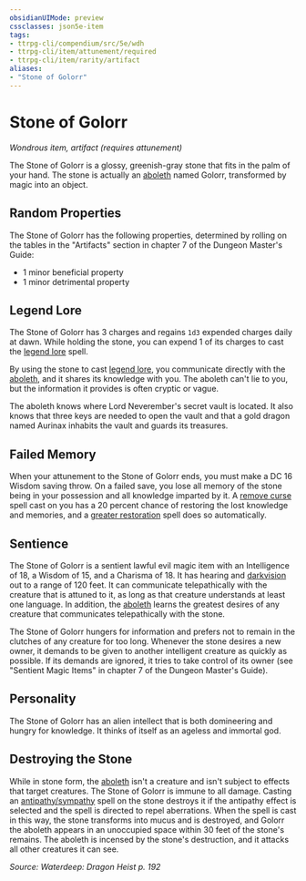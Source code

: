 ```yaml
---
obsidianUIMode: preview
cssclasses: json5e-item
tags:
- ttrpg-cli/compendium/src/5e/wdh
- ttrpg-cli/item/attunement/required
- ttrpg-cli/item/rarity/artifact
aliases: 
- "Stone of Golorr"
---
```

# Stone of Golorr
*Wondrous item, artifact (requires attunement)*  


The Stone of Golorr is a glossy, greenish-gray stone that fits in the palm of your hand. The stone is actually an [aboleth](3-Mechanics/CLI/bestiary/aberration/aboleth.md) named Golorr, transformed by magic into an object.

## Random Properties

The Stone of Golorr has the following properties, determined by rolling on the tables in the "Artifacts" section in chapter 7 of the Dungeon Master's Guide:

- 1 minor beneficial property  
- 1 minor detrimental property  

## Legend Lore

The Stone of Golorr has 3 charges and regains `1d3` expended charges daily at dawn. While holding the stone, you can expend 1 of its charges to cast the [legend lore](3-Mechanics/CLI/spells/legend-lore.md) spell.

By using the stone to cast [legend lore](3-Mechanics/CLI/spells/legend-lore.md), you communicate directly with the [aboleth](3-Mechanics/CLI/bestiary/aberration/aboleth.md), and it shares its knowledge with you. The aboleth can't lie to you, but the information it provides is often cryptic or vague.

The aboleth knows where Lord Neverember's secret vault is located. It also knows that three keys are needed to open the vault and that a gold dragon named Aurinax inhabits the vault and guards its treasures.

## Failed Memory

When your attunement to the Stone of Golorr ends, you must make a DC 16 Wisdom saving throw. On a failed save, you lose all memory of the stone being in your possession and all knowledge imparted by it. A [remove curse](3-Mechanics/CLI/spells/remove-curse.md) spell cast on you has a 20 percent chance of restoring the lost knowledge and memories, and a [greater restoration](3-Mechanics/CLI/spells/greater-restoration.md) spell does so automatically.

## Sentience

The Stone of Golorr is a sentient lawful evil magic item with an Intelligence of 18, a Wisdom of 15, and a Charisma of 18. It has hearing and [darkvision](3-Mechanics/CLI/rules/senses.md#Darkvision) out to a range of 120 feet. It can communicate telepathically with the creature that is attuned to it, as long as that creature understands at least one language. In addition, the [aboleth](3-Mechanics/CLI/bestiary/aberration/aboleth.md) learns the greatest desires of any creature that communicates telepathically with the stone.

The Stone of Golorr hungers for information and prefers not to remain in the clutches of any creature for too long. Whenever the stone desires a new owner, it demands to be given to another intelligent creature as quickly as possible. If its demands are ignored, it tries to take control of its owner (see "Sentient Magic Items" in chapter 7 of the Dungeon Master's Guide).

## Personality

The Stone of Golorr has an alien intellect that is both domineering and hungry for knowledge. It thinks of itself as an ageless and immortal god.

## Destroying the Stone

While in stone form, the [aboleth](3-Mechanics/CLI/bestiary/aberration/aboleth.md) isn't a creature and isn't subject to effects that target creatures. The Stone of Golorr is immune to all damage. Casting an [antipathy/sympathy](3-Mechanics/CLI/spells/antipathy-sympathy.md) spell on the stone destroys it if the antipathy effect is selected and the spell is directed to repel aberrations. When the spell is cast in this way, the stone transforms into mucus and is destroyed, and Golorr the aboleth appears in an unoccupied space within 30 feet of the stone's remains. The aboleth is incensed by the stone's destruction, and it attacks all other creatures it can see.

*Source: Waterdeep: Dragon Heist p. 192*
